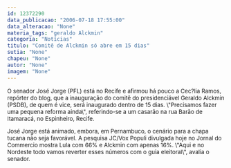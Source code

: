 ```yaml
---
id: 12372290
data_publicacao: "2006-07-18 17:55:00"
data_alteracao: "None"
materia_tags: "geraldo Alckmin"
categoria: "Notícias"
titulo: "Comitê de Alckmin só abre em 15 dias"
sutia: "None"
chapeu: "None"
autor: "None"
imagem: "None"
---
```

<p><FONT size=2></p>
<p><P>O senador José Jorge (PFL) está no Recife e afirmou há pouco a Cec?lia Ramos, repórter do blog, que a inauguração do comitê do presidenciável Geraldo Alckmin (PSDB), de quem é vice, será inaugurado dentro de 15 dias. \"Precisamos fazer uma pequena reforma ainda\", referindo-se a um casarão na rua Barão de Itamaracá, no Espinheiro, Recife.</P></p>
<p><P>José Jorge está animado, embora, em Pernambuco, o cenário para a chapa tucana não seja favorável. A pesquisa JC/Vox Populi divulgada hoje no Jornal do Commercio mostra Lula com 66% e Alckmin com apenas 16%. \"Aqui e no Nordeste todo vamos reverter esses números com o guia eleitoral\", avalia o senador. </P></FONT> </p>
